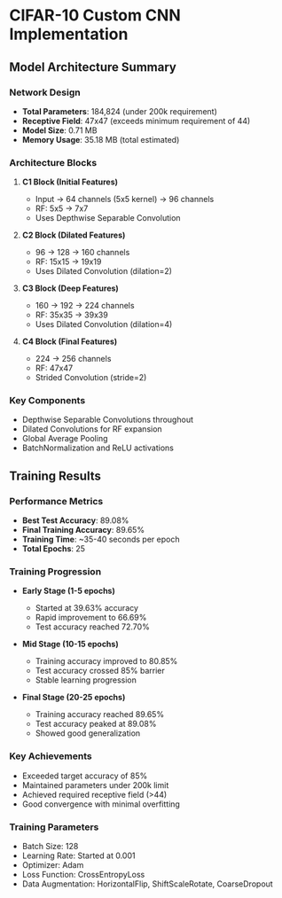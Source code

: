 # CIFAR-10 Custom CNN Implementation

## Model Architecture Summary

### Network Design
- **Total Parameters**: 184,824 (under 200k requirement)
- **Receptive Field**: 47x47 (exceeds minimum requirement of 44)
- **Model Size**: 0.71 MB
- **Memory Usage**: 35.18 MB (total estimated)

### Architecture Blocks
1. **C1 Block (Initial Features)**
   - Input → 64 channels (5x5 kernel) → 96 channels
   - RF: 5x5 → 7x7
   - Uses Depthwise Separable Convolution

2. **C2 Block (Dilated Features)**
   - 96 → 128 → 160 channels
   - RF: 15x15 → 19x19
   - Uses Dilated Convolution (dilation=2)

3. **C3 Block (Deep Features)**
   - 160 → 192 → 224 channels
   - RF: 35x35 → 39x39
   - Uses Dilated Convolution (dilation=4)

4. **C4 Block (Final Features)**
   - 224 → 256 channels
   - RF: 47x47
   - Strided Convolution (stride=2)

### Key Components
- Depthwise Separable Convolutions throughout
- Dilated Convolutions for RF expansion
- Global Average Pooling
- BatchNormalization and ReLU activations

## Training Results

### Performance Metrics
- **Best Test Accuracy**: 89.08%
- **Final Training Accuracy**: 89.65%
- **Training Time**: ~35-40 seconds per epoch
- **Total Epochs**: 25

### Training Progression
- **Early Stage (1-5 epochs)**
  - Started at 39.63% accuracy
  - Rapid improvement to 66.69%
  - Test accuracy reached 72.70%

- **Mid Stage (10-15 epochs)**
  - Training accuracy improved to 80.85%
  - Test accuracy crossed 85% barrier
  - Stable learning progression

- **Final Stage (20-25 epochs)**
  - Training accuracy reached 89.65%
  - Test accuracy peaked at 89.08%
  - Showed good generalization

### Key Achievements
- Exceeded target accuracy of 85%
- Maintained parameters under 200k limit
- Achieved required receptive field (>44)
- Good convergence with minimal overfitting

### Training Parameters
- Batch Size: 128
- Learning Rate: Started at 0.001
- Optimizer: Adam
- Loss Function: CrossEntropyLoss
- Data Augmentation: HorizontalFlip, ShiftScaleRotate, CoarseDropout 